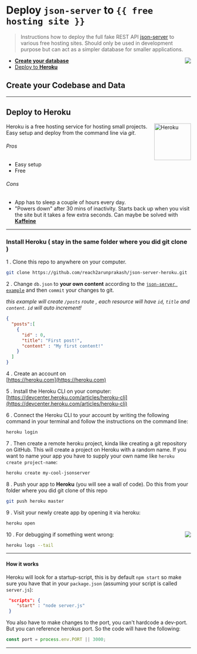 # Deploy `json-server` to `{{ free hosting site }}`

> Instructions how to deploy the full fake REST API [json-server](https://github.com/typicode/json-server) to various free hosting sites. Should only be used in development purpose but can act as a simpler database for smaller applications.

<img src="https://raw.githubusercontent.com/typicode/json-server/master/src/server/public/images/json.png" align="right">

* [**Create your database**](#create-your-database)
* [Deploy to **Heroku**](#deploy-to-heroku)

## Create your Codebase and Data

---

## Deploy to **Heroku**

<img align="right" width="100px" height="auto" src="https://cdn.worldvectorlogo.com/logos/heroku.svg" alt="Heroku">

Heroku is a free hosting service for hosting small projects. Easy setup and deploy from the command line via _git_.

###### Pros

* Easy setup
* Free

###### Cons

* App has to sleep a couple of hours every day.
* "Powers down" after 30 mins of inactivity. Starts back up when you visit the site but it takes a few extra seconds. Can maybe be solved with [**Kaffeine**](http://kaffeine.herokuapp.com/)

---

### Install Heroku ( stay in the same folder where you did git clone )


1 . Clone this repo to anywhere on your computer.

```bash
git clone https://github.com/reach2arunprakash/json-server-heroku.git
```

2 . Change `db.json` to **your own content** according to the [`json-server example`](https://github.com/typicode/json-server#example) and then `commit` your changes to git. 

_this example will create `/posts` route , each resource will have `id`, `title` and `content`. `id` will auto increment!_
```json
{
  "posts":[
    {
      "id" : 0,
      "title": "First post!",
      "content" : "My first content!"
    }
  ]
}
```

4 . Create an account on <br/>[https://heroku.com](https://heroku.com)

5 . Install the Heroku CLI on your computer: <br/>[https://devcenter.heroku.com/articles/heroku-cli](https://devcenter.heroku.com/articles/heroku-cli)

6 . Connect the Heroku CLI to your account by writing the following command in your terminal and follow the instructions on the command line:
```bash
heroku login
```

7 . Then create a remote heroku project, kinda like creating a git repository on GitHub. This will create a project on Heroku with a random name. If you want to name your app you have to supply your own name like `heroku create project-name`:
```bash
heroku create my-cool-jsonserver
```

8 . Push your app to __Heroku__ (you will see a wall of code). Do this from your folder where you did git clone of this repo
```bash
git push heroku master
```

9 . Visit your newly create app by opening it via heroku:
```bash
heroku open
```


<img src="https://raw.githubusercontent.com/reach2arunprakash/master/src/server/public/images/FinalHostedImage.png" align="right">


10 . For debugging if something went wrong:
```bash
heroku logs --tail
```

---

#### How it works

Heroku will look for a startup-script, this is by default `npm start` so make sure you have that in your `package.json` (assuming your script is called `server.js`):
```json
 "scripts": {
    "start" : "node server.js"
 }
```

You also have to make changes to the port, you can't hardcode a dev-port. But you can reference herokus port. So the code will have the following:
```js
const port = process.env.PORT || 3000;
```

---